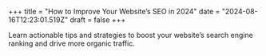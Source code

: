 +++
title = "How to Improve Your Website’s SEO in 2024"
date = "2024-08-16T12:23:01.519Z"
draft = false
+++

  Learn actionable tips and strategies to boost your website’s search engine ranking and drive more organic traffic.
        